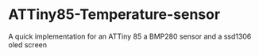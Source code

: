 # ATTiny85-Temperature-sensor
A quick implementation for an ATTiny 85 a BMP280 sensor and a ssd1306 oled screen
